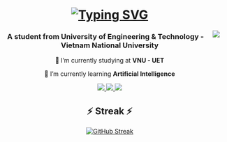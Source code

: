 <h1 align = "center">
<a href="https://git.io/typing-svg"><img src="https://readme-typing-svg.demolab.com?font=&weight=500&letterSpacing=1px&duration=4000&pause=700&color=219CE5E5&center=true&vCenter=true&width=450&height=60&lines=Hello!+I'm+Yamm.;+Nice+to+see+you+here!" alt="Typing SVG" />
</a>
</h1>

<img align="right" src="https://visitor-badge.laobi.icu/badge?page_id=Yammn.Yammn" />

<h3 align="center">A student from University of Engineering & Technology - Vietnam National University</h3>

<div align="center">
    <p>🔭 I’m currently studying at <strong>VNU - UET</strong></p>
    <p>🌱 I’m currently learning <strong>Artificial Intelligence</strong></p>
</div>

<div align="center">
    <a href="mailto:buithanhdan2005@gmail.com">
        <img src="https://img.shields.io/badge/Gmail-D14836?style=for-the-badge&logo=gmail&logoColor=white" />
    </a>
    <a href="https://www.facebook.com/bui.thanh.dan.1212" target="_blank">
        <img src="https://img.shields.io/badge/Facebook-1877F2?style=for-the-badge&logo=facebook&logoColor=white" />
    </a>
    <a href="https://www.linkedin.com/in/btdan" target="_blank">
        <img src="https://img.shields.io/badge/LinkedIn-0077B5?style=for-the-badge&logo=linkedin&logoColor=white" />
    </a>
</div>

<h2 align="center">⚡ Streak ⚡</h2>

<div align="center">
    <a href="https://git.io/streak-stats">
        <img src="https://streak-stats.demolab.com?user=Yammn&theme=dark" alt="GitHub Streak" />
    </a>
</div>
